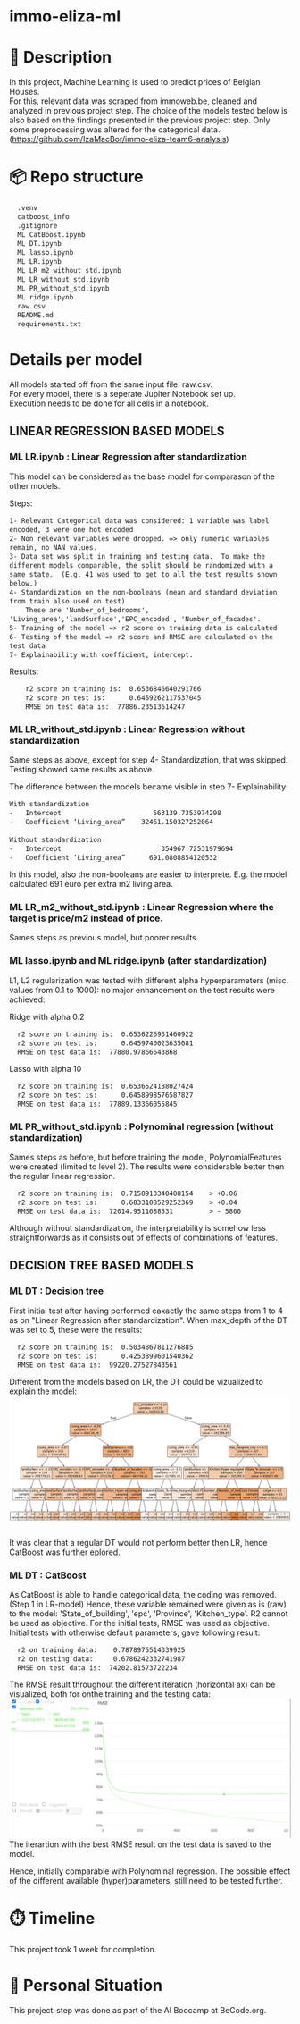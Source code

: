 # immo-eliza-ml


# 🏢 Description

In this project, Machine Learning is used to predict prices of Belgian Houses.  
For this, relevant data was scraped from immoweb.be, cleaned and analyzed in previous project step. 
 The choice of the models tested below is also based on the findings presented in the previous project step.
 Only some preprocessing was altered for the categorical data. 
(https://github.com/IzaMacBor/immo-eliza-team6-analysis)

# 📦 Repo structure 

```
  .venv
  catboost_info
  .gitignore
  ML CatBoost.ipynb
  ML DT.ipynb
  ML lasso.ipynb
  ML LR.ipynb
  ML LR_m2_without_std.ipynb
  ML LR_without_std.ipynb
  ML PR_without_std.ipynb
  ML ridge.ipynb
  raw.csv
  README.md
  requirements.txt
```

# Details per model
All models started off from the same input file: raw.csv.  
For every model, there is a seperate Jupiter Notebook set up.  
Execution needs to be done for all cells in a notebook.

## LINEAR REGRESSION BASED MODELS

 ### ML LR.ipynb : Linear Regression after standardization
 This model can be considered as the base model for comparason of the other models.

 Steps:

    1- Relevant Categorical data was considered: 1 variable was label encoded, 3 were one hot encoded
    2- Non relevant variables were dropped. => only numeric variables remain, no NAN values.
    3- Data set was split in training and testing data.  To make the different models comparable, the split should be randomized with a same state.  (E.g. 41 was used to get to all the test results shown below.)
    4- Standardization on the non-booleans (mean and standard deviation from train also used on test)
        These are 'Number_of_bedrooms', 'Living_area','landSurface','EPC_encoded', 'Number_of_facades'.
    5- Training of the model => r2 score on training data is calculated
    6- Testing of the model => r2 score and RMSE are calculated on the test data
    7- Explainability with coefficient, intercept.


Results:

        r2 score on training is:  0.6536846640291766
        r2 score on test is:      0.6459262117537045
        RMSE on test data is:  77886.23513614247
 
### ML LR_without_std.ipynb : Linear Regression without standardization
Same steps as above, except for step 4- Standardization, that was skipped.
Testing showed same results as above.

The difference between the models became visible in step 7- Explainability:

    With standardization
    -	Intercept 			            563139.7353974298
    -	Coefficient ‘Living_area” 	 32461.150327252064

    Without standardization
    -	Intercept			              354967.72531979694
    -	Coefficient ‘Living_area” 	   691.0808854120532		


In this model, also the non-booleans are easier to interprete.  E.g. the model calculated 691 euro per extra m2 living area.

### ML LR_m2_without_std.ipynb : Linear Regression where the target is price/m2 instead of price.
Sames steps as previous model, but poorer results.

### ML lasso.ipynb and ML ridge.ipynb (after standardization)
L1, L2 regularization was tested with different alpha hyperparameters (misc. values from 0.1 to 1000): no major enhancement on the test results were achieved:

Ridge with alpha 0.2

      r2 score on training is:  0.6536226931460922
      r2 score on test is:      0.6459740023635081
      RMSE on test data is:  77880.97866643868

Lasso with alpha 10

      r2 score on training is:  0.6536524188027424
      r2 score on test is:      0.6458998576587827
      RMSE on test data is:  77889.13366055845

### ML PR_without_std.ipynb : Polynominal regression (without standardization)
Sames steps as before, but before training the model, PolynomialFeatures were created (limited to level 2). 
The results were considerable better then the regular linear regression.

      r2 score on training is:  0.7150913340408154    > +0.06
      r2 score on test is:      0.6833108529252369    > +0.04
      RMSE on test data is:  72014.9511088531         > - 5800

Although without standardization, the interpretability is somehow less straightforwards as it consists out of effects of combinations of features.


## DECISION TREE BASED MODELS

### ML DT : Decision tree
First initial test after having performed eaxactly the same steps from 1 to 4 as on "Linear Regression after standardization". When max_depth of the DT was set to 5, these were the results:

      r2 score on training is:  0.5034867811276885
      r2 score on test is:      0.4253899601540362
      RMSE on test data is:  99220.27527843561

Different from the models based on LR, the DT could be vizualized to explain the model:
![alt text](image.png)

It was clear that a regular DT would not perform better then LR, hence CatBoost was further eplored.

### ML DT : CatBoost
As CatBoost is able to handle categorical data, the coding was removed. (Step 1 in LR-model)
Hence, these variable remained were given as is (raw) to the model: 'State_of_building', 'epc', 'Province', 'Kitchen_type'.
R2 cannot be used as objective.  For the initial tests, RMSE was used as objective.
Initial tests with otherwise default parameters, gave following result:

      r2 on training data:    0.7878975514339925
      r2 on testing data:     0.6786242332741987
      RMSE on test data is:  74202.81573722234

The RMSE result throughout the different iteration (horizontal ax) can be visualized, both for onthe training and the testing data:
![alt text](image-3.png)
The iterartion with the best RMSE result on the test data is saved to the model.

Hence, initially comparable with Polynominal regression.  The possible effect of the different available (hyper)parameters, still need to be tested further.


# ⏱️ Timeline
This project took 1 week for completion.

# 📌 Personal Situation
This project-step was done as part of the AI Boocamp at BeCode.org. 


